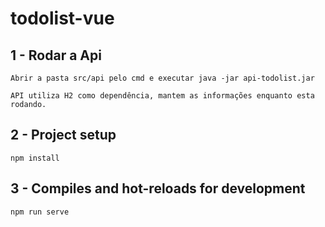 # todolist-vue

## 1 - Rodar a Api

```
Abrir a pasta src/api pelo cmd e executar java -jar api-todolist.jar

API utiliza H2 como dependência, mantem as informações enquanto esta rodando.
```

## 2 - Project setup

```
npm install
```

## 3 - Compiles and hot-reloads for development

```
npm run serve
```
